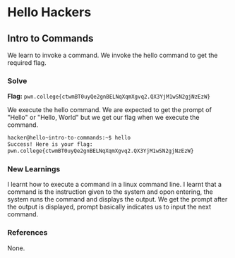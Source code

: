 # Hello Hackers

## Intro to Commands
We learn to invoke a command. We invoke the hello command to get the required flag. 

### Solve
**Flag:** `pwn.college{ctwmBT0uyQe2gnBELNqXqmXgvq2.QX3YjM1wSN2gjNzEzW}`

We execute the hello command. We are expected to get the prompt of "Hello" or "Hello, World" but we get our flag when we execute the command. 

```bash
hacker@hello~intro-to-commands:~$ hello
Success! Here is your flag:
pwn.college{ctwmBT0uyQe2gnBELNqXqmXgvq2.QX3YjM1wSN2gjNzEzW}
```

### New Learnings
I learnt how to execute a command in a linux command line. I learnt that a command is the instruction given to the system and opon entering, the system runs the command and displays the output. We get the prompt after the output is displayed, prompt basically indicates us to input the next command. 

### References 
None. 
